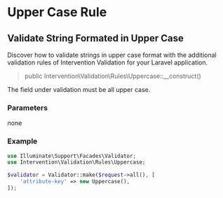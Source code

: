 # Upper Case Rule
## Validate String Formated in Upper Case
Discover how to validate strings in upper case format with the additional validation rules of Intervention Validation for your Laravel application.

> public Intervention\Validation\Rules\Uppercase::__construct()

The field under validation must be all upper case.

### Parameters

none

### Example

```php
use Illuminate\Support\Facades\Validator;
use Intervention\Validation\Rules\Uppercase;

$validator = Validator::make($request->all(), [
    'attribute-key' => new Uppercase(),
]);
```

